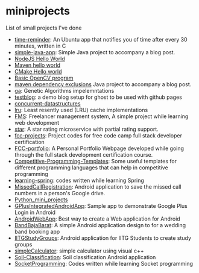 # miniprojects
List of small projects I've done

- [time-reminder](https://github.com/manparvesh/time-reminder): An Ubuntu app that notifies you of time after every 30 minutes, written in C
- [simple-java-app](https://github.com/manparvesh/simple-java-app): Simple Java project to accompany a blog post.
- [NodeJS Hello World](https://github.com/manparvesh/learning/tree/master/1.%20NodeJS)
- [Maven hello world](https://github.com/manparvesh/learning/tree/master/2.%20Maven)
- [CMake Hello world](https://github.com/manparvesh/learning/tree/master/3.%20CMake)
- [Basic OpenCV program](https://github.com/manparvesh/learning/tree/master/4.%20OpenCV%20basic)
- [maven dependency exclusions](https://github.com/manparvesh/mvn-exclusions) Java project to accompany a blog post.
- [ga](https://github.com/manparvesh/ga): Genetic Algorithms impelemntations
- [testblog](https://github.com/manparvesh/testblog): a demo blog setup for ghost to be used with github pages
- [concurrent-datastructures](https://github.com/manparvesh/concurrent-datastructures)
- [lru](https://github.com/manparvesh/lru): Least resently used (LRU) cache implementations 
- [FMS](https://github.com/manparvesh/FMS): Freelancer management system, A simple project while learning web development
- [star](https://github.com/manparvesh/star): A star rating microservice with partial rating support.
- [fcc-projects](https://github.com/manparvesh/fcc-projects): Project codes for free code camp full stack developer certification
- [FCC-portfolio](https://github.com/manparvesh/FCC-portfolio): A Personal Portfolio Webpage developed while going through the full stack development certification course.
- [Competitive-Programming-Templates](https://github.com/manparvesh/Competitive-Programming-Templates): Some useful templates for different programming languages that can help in competitive programming 
- [learning-spring](https://github.com/manparvesh/learning-spring): codes written while learning Spring 
- [MissedCallRegistration](https://github.com/manparvesh/MissedCallRegistration): Android application to save the missed call numbers in a person's Google drive. 
- [Python_mini_projects](https://github.com/manparvesh/Python_mini_projects)
- [GPlusIntegratedAndroidApp](https://github.com/man-archives/GPlusIntegratedAndroidApp): Sample app to demonstrate Google Plus Login in Android 
- [AndroidWebApp](https://github.com/man-archives/AndroidWebApp): Best way to create a Web application for Android
- [BandBajaBarat](https://github.com/man-archives/BandBajaBarat): A simple Android application design to for a wedding band booking app
- [IITGStudyGroups](https://github.com/man-archives/IITGStudyGroups): Android application for IITG Students to create study groups 
- [simpleCalculator](https://github.com/man-archives/simpleCalculator): simple calculator using visual c++ 
- [Soil-Classification](https://github.com/man-archives/Soil-Classification): Soil classification Android application
- [SocketProgramming](https://github.com/man-archives/SocketProgramming): Codes written while learning Socket programming

